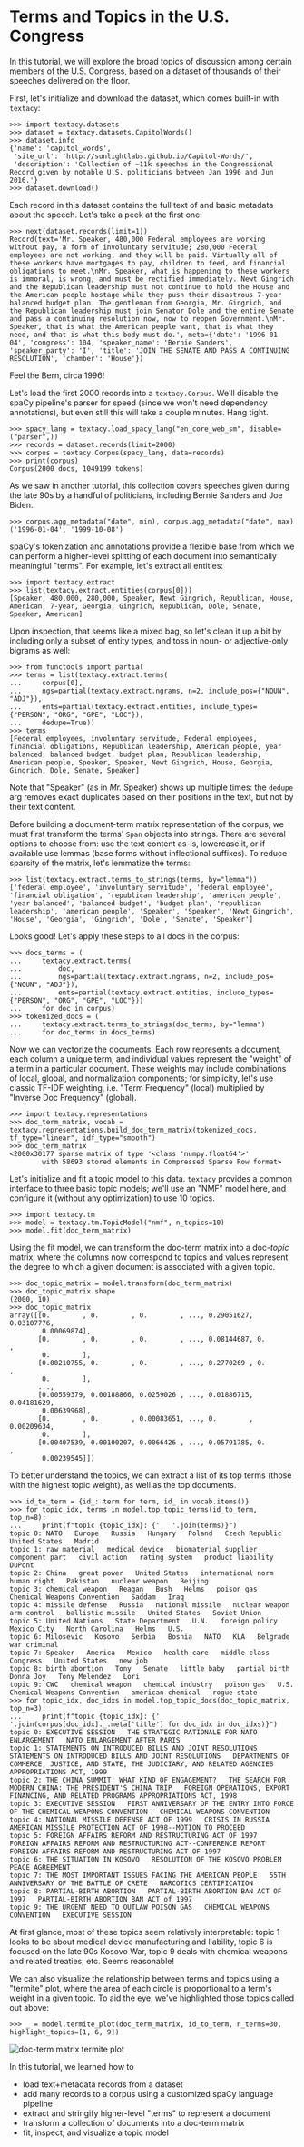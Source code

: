 # Terms and Topics in the U.S. Congress

In this tutorial, we will explore the broad topics of discussion among certain members of the U.S. Congress, based on a dataset of thousands of their speeches delivered on the floor.

First, let's initialize and download the dataset, which comes built-in with `textacy`:

```pycon
>>> import textacy.datasets
>>> dataset = textacy.datasets.CapitolWords()
>>> dataset.info
{'name': 'capitol_words',
 'site_url': 'http://sunlightlabs.github.io/Capitol-Words/',
 'description': 'Collection of ~11k speeches in the Congressional Record given by notable U.S. politicians between Jan 1996 and Jun 2016.'}
>>> dataset.download()
```

Each record in this dataset contains the full text of and basic metadata about the speech. Let's take a peek at the first one:

```pycon
>>> next(dataset.records(limit=1))
Record(text='Mr. Speaker, 480,000 Federal employees are working without pay, a form of involuntary servitude; 280,000 Federal employees are not working, and they will be paid. Virtually all of these workers have mortgages to pay, children to feed, and financial obligations to meet.\nMr. Speaker, what is happening to these workers is immoral, is wrong, and must be rectified immediately. Newt Gingrich and the Republican leadership must not continue to hold the House and the American people hostage while they push their disastrous 7-year balanced budget plan. The gentleman from Georgia, Mr. Gingrich, and the Republican leadership must join Senator Dole and the entire Senate and pass a continuing resolution now, now to reopen Government.\nMr. Speaker, that is what the American people want, that is what they need, and that is what this body must do.', meta={'date': '1996-01-04', 'congress': 104, 'speaker_name': 'Bernie Sanders', 'speaker_party': 'I', 'title': 'JOIN THE SENATE AND PASS A CONTINUING RESOLUTION', 'chamber': 'House'})
```

Feel the Bern, circa 1996!

Let's load the first 2000 records into a `textacy.Corpus`. We'll disable the spaCy pipeline's parser for speed (since we won't need dependency annotations), but even still this will take a couple minutes. Hang tight.

```pycon
>>> spacy_lang = textacy.load_spacy_lang("en_core_web_sm", disable=("parser",))
>>> records = dataset.records(limit=2000)
>>> corpus = textacy.Corpus(spacy_lang, data=records)
>>> print(corpus)
Corpus(2000 docs, 1049199 tokens)
```

As we saw in another tutorial, this collection covers speeches given during the late 90s by a handful of politicians, including Bernie Sanders and Joe Biden.

```pycon
>>> corpus.agg_metadata("date", min), corpus.agg_metadata("date", max)
('1996-01-04', '1999-10-08')
```

spaCy's tokenization and annotations provide a flexible base from which we can perform a higher-level splitting of each document into semantically meaningful "terms". For example, let's extract all entities:

```pycon
>>> import textacy.extract
>>> list(textacy.extract.entities(corpus[0]))
[Speaker, 480,000, 280,000, Speaker, Newt Gingrich, Republican, House, American, 7-year, Georgia, Gingrich, Republican, Dole, Senate, Speaker, American]
```

Upon inspection, that seems like a mixed bag, so let's clean it up a bit by including only a subset of entity types, and toss in noun- or adjective-only bigrams as well:

```pycon
>>> from functools import partial
>>> terms = list(textacy.extract.terms(
...     corpus[0],
...     ngs=partial(textacy.extract.ngrams, n=2, include_pos={"NOUN", "ADJ"}),
...     ents=partial(textacy.extract.entities, include_types={"PERSON", "ORG", "GPE", "LOC"}),
...     dedupe=True))
>>> terms
[Federal employees, involuntary servitude, Federal employees, financial obligations, Republican leadership, American people, year balanced, balanced budget, budget plan, Republican leadership, American people, Speaker, Speaker, Newt Gingrich, House, Georgia, Gingrich, Dole, Senate, Speaker]
```

Note that "Speaker" (as in _Mr._ Speaker) shows up multiple times: the `dedupe` arg removes exact duplicates based on their positions in the text, but not by their text content.

Before building a document-term matrix representation of the corpus, we must first transform the terms' `Span` objects into strings. There are several options to choose from: use the text content as-is, lowercase it, or if available use lemmas (base forms without inflectional suffixes). To reduce sparsity of the matrix, let's lemmatize the terms:

```pycon
>>> list(textacy.extract.terms_to_strings(terms, by="lemma"))
['federal employee', 'involuntary servitude', 'federal employee', 'financial obligation', 'republican leadership', 'american people', 'year balanced', 'balanced budget', 'budget plan', 'republican leadership', 'american people', 'Speaker', 'Speaker', 'Newt Gingrich', 'House', 'Georgia', 'Gingrich', 'Dole', 'Senate', 'Speaker']
```

Looks good! Let's apply these steps to all docs in the corpus:

```pycon
>>> docs_terms = (
...     textacy.extract.terms(
...         doc,
...         ngs=partial(textacy.extract.ngrams, n=2, include_pos={"NOUN", "ADJ"}),
...         ents=partial(textacy.extract.entities, include_types={"PERSON", "ORG", "GPE", "LOC"}))
...     for doc in corpus)
>>> tokenized_docs = (
...     textacy.extract.terms_to_strings(doc_terms, by="lemma")
...     for doc_terms in docs_terms)
```

Now we can vectorize the documents. Each row represents a document, each column a unique term, and individual values represent the "weight" of a term in a particular document. These weights may include combinations of local, global, and normalization components; for simplicity, let's use classic TF-IDF weighting, i.e. "Term Frequency" (local) multiplied by "Inverse Doc Frequency" (global).

```pycon
>>> import textacy.representations
>>> doc_term_matrix, vocab = textacy.representations.build_doc_term_matrix(tokenized_docs, tf_type="linear", idf_type="smooth")
>>> doc_term_matrix
<2000x30177 sparse matrix of type '<class 'numpy.float64'>'
	    with 58693 stored elements in Compressed Sparse Row format>
```

Let's initialize and fit a topic model to this data. `textacy` provides a common interface to three basic topic models; we'll use an "NMF" model here, and configure it (without any optimization) to use 10 topics.

```pycon
>>> import textacy.tm
>>> model = textacy.tm.TopicModel("nmf", n_topics=10)
>>> model.fit(doc_term_matrix)
```

Using the fit model, we can transform the doc-term matrix into a doc-*topic* matrix, where the columns now correspond to topics and values represent the degree to which a given document is associated with a given topic.

```pycon
>>> doc_topic_matrix = model.transform(doc_term_matrix)
>>> doc_topic_matrix.shape
(2000, 10)
>>> doc_topic_matrix
array([[0.        , 0.        , 0.        , ..., 0.29051627, 0.03107776,
        0.00069874],
       [0.        , 0.        , 0.        , ..., 0.08144687, 0.        ,
        0.        ],
       [0.00210755, 0.        , 0.        , ..., 0.2770269 , 0.        ,
        0.        ],
       ...,
       [0.00559379, 0.00188866, 0.0259026 , ..., 0.01886715, 0.04181629,
        0.00639968],
       [0.        , 0.        , 0.00083651, ..., 0.        , 0.00209634,
        0.        ],
       [0.00407539, 0.00100207, 0.0066426 , ..., 0.05791785, 0.        ,
        0.00239545]])
```

To better understand the topics, we can extract a list of its top terms (those with the highest topic weight), as well as the top documents.

```pycon
>>> id_to_term = {id_: term for term, id_ in vocab.items()}
>>> for topic_idx, terms in model.top_topic_terms(id_to_term, top_n=8):
...     print(f"topic {topic_idx}: {'   '.join(terms)}")
topic 0: NATO   Europe   Russia   Hungary   Poland   Czech Republic   United States   Madrid
topic 1: raw material   medical device   biomaterial supplier   component part   civil action   rating system   product liability   DuPont
topic 2: China   great power   United States   international norm   human right   Pakistan   nuclear weapon   Beijing
topic 3: chemical weapon   Reagan   Bush   Helms   poison gas   Chemical Weapons Convention   Saddam   Iraq
topic 4: missile defense   Russia   national missile   nuclear weapon   arm control   ballistic missile   United States   Soviet Union
topic 5: United Nations   State Department   U.N.   foreign policy   Mexico City   North Carolina   Helms   U.S.
topic 6: Milosevic   Kosovo   Serbia   Bosnia   NATO   KLA   Belgrade   war criminal
topic 7: Speaker   America   Mexico   health care   middle class   Congress   United States   new job
topic 8: birth abortion   Tony   Senate   little baby   partial birth   Donna Joy   Tony Melendez   Lori
topic 9: CWC   chemical weapon   chemical industry   poison gas   U.S.   Chemical Weapons Convention   american chemical   rogue state
>>> for topic_idx, doc_idxs in model.top_topic_docs(doc_topic_matrix, top_n=3):
...     print(f"topic {topic_idx}: {'   '.join(corpus[doc_idx]._.meta['title'] for doc_idx in doc_idxs)}")
topic 0: EXECUTIVE SESSION   THE STRATEGIC RATIONALE FOR NATO ENLARGEMENT   NATO ENLARGEMENT AFTER PARIS
topic 1: STATEMENTS ON INTRODUCED BILLS AND JOINT RESOLUTIONS   STATEMENTS ON INTRODUCED BILLS AND JOINT RESOLUTIONS   DEPARTMENTS OF COMMERCE, JUSTICE, AND STATE, THE JUDICIARY, AND RELATED AGENCIES APPROPRIATIONS ACT, 1999
topic 2: THE CHINA SUMMIT: WHAT KIND OF ENGAGEMENT?   THE SEARCH FOR MODERN CHINA: THE PRESIDENT'S CHINA TRIP   FOREIGN OPERATIONS, EXPORT FINANCING, AND RELATED PROGRAMS APPROPRIATIONS ACT, 1998
topic 3: EXECUTIVE SESSION   FIRST ANNIVERSARY OF THE ENTRY INTO FORCE OF THE CHEMICAL WEAPONS CONVENTION   CHEMICAL WEAPONS CONVENTION
topic 4: NATIONAL MISSILE DEFENSE ACT OF 1999   CRISIS IN RUSSIA   AMERICAN MISSILE PROTECTION ACT OF 1998--MOTION TO PROCEED
topic 5: FOREIGN AFFAIRS REFORM AND RESTRUCTURING ACT OF 1997   FOREIGN AFFAIRS REFORM AND RESTRUCTURING ACT--CONFERENCE REPORT   FOREIGN AFFAIRS REFORM AND RESTRUCTURING ACT OF 1997
topic 6: THE SITUATION IN KOSOVO   RESOLUTION OF THE KOSOVO PROBLEM   PEACE AGREEMENT
topic 7: THE MOST IMPORTANT ISSUES FACING THE AMERICAN PEOPLE   55TH ANNIVERSARY OF THE BATTLE OF CRETE   NARCOTICS CERTIFICATION
topic 8: PARTIAL-BIRTH ABORTION   PARTIAL-BIRTH ABORTION BAN ACT OF 1997   PARTIAL-BIRTH ABORTION BAN ACT of 1997
topic 9: THE URGENT NEED TO OUTLAW POISON GAS   CHEMICAL WEAPONS CONVENTION   EXECUTIVE SESSION
```

At first glance, most of these topics seem relatively interpretable: topic 1 looks to be about medical device manufacturing and liability, topic 6 is focused on the late 90s Kosovo War, topic 9 deals with chemical weapons and related treaties, etc. Seems reasonable!

We can also visualize the relationship between terms and topics using a "termite" plot, where the area of each circle is proportional to a term's weight in a given topic. To aid the eye, we've highlighted those topics called out above:

```pycon
>>> _ = model.termite_plot(doc_term_matrix, id_to_term, n_terms=30, highlight_topics=[1, 6, 9])
```

![doc-term matrix termite plot](../../_static/doc-term-matrix.png "doc-term matrix termite plot")

In this tutorial, we learned how to

- load text+metadata records from a dataset
- add many records to a corpus using a customized spaCy language pipeline
- extract and stringify higher-level "terms" to represent a document
- transform a collection of documents into a doc-term matrix
- fit, inspect, and visualize a topic model
